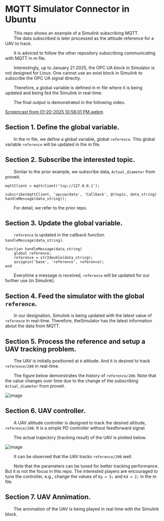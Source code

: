 # MQTT Simulator Connector in Ubuntu

&emsp;&emsp;This repo shows an example of a Simulink subscribing MQTT.  
&emsp;&emsp;The data subscribed is later processed as the altitude reference for a UAV to track.  

&emsp;&emsp;It is adviced to follow the other repository subscribing communicating with MQTT in m file.  
  
&emsp;&emsp;Interestingly, up to January 21 2025, the OPC UA block in Simulator is not designed for Linux. One cannot use an exist block in Simulink to subscribe the OPC UA signal directly.  

&emsp;&emsp;Therefore, a global variable is defined in m file where it is being updated and being fed the Simulink in real-time.  

&emsp;&emsp;The final output is demonstrated in the following video.  
  

[Screencast from 01-20-2025 10:58:01 PM.webm](https://github.com/user-attachments/assets/c9517d8e-3ab3-49d1-897e-3e3f16473c4f)


## Section 1. Define the global variable.

&emsp;&emsp;In the m file, we define a global variable, global `reference`. This global variable `reference` will be updated in the m file.  

## Section 2. Subscribe the interested topic.  

&emsp;&emsp;Similar to the prior example, we subscribe data, `Actual_diameter` from proveit.  

```
mqttClient = mqttclient('tcp://127.0.0.1');

subscribe(mqttClient, 'opcua/data', 'Callback', @(topic, data_string) handleMessage(data_string));  
```

&emsp;&emsp;For detail, we refer to the prior repo.

## Section 3. Update the global variable.  

&emsp;&emsp;`reference` is updated in the callback function `handleMessage(data_string)`.  

```
function handleMessage(data_string)
    global reference;
    reference = str2double(data_string);
    assignin('base', 'reference', reference);
end
```

&emsp;&emsp;Everytime a message is received, `reference` will be updated for our further use (in Simulink).


## Section 4. Feed the simulator with the global `reference`.  

&emsp;&emsp;In our designation, Simulink is being updated with the latest value of `reference` in real-time. Therefore, theSimulator has the latest information about the data from MQTT.

## Section 5. Process the reference and setup a UAV tracking problem.  

&emsp;&emsp;The UAV is initially positioned at `0` altitude. And it is desired to track `reference/200` in real-time.  

&emsp;&emsp;The figure below demonstrates the history of `reference/200`. Note that the value changes over time due to the change of the subscribing `Actual_diameter` from proveit.  

![image](https://github.com/user-attachments/assets/5c9f344b-aa93-453b-a3b1-566388f24b2a)

## Section 6. UAV controller.  

&emsp;&emsp;A UAV altitude controller is designed to track the desired altitude, `reference/200`. It is a simple PD controller without feedforward signal.  

&emsp;&emsp;The actual trajectory (tracking result) of the UAV is plotted below.  

![image](https://github.com/user-attachments/assets/53033f21-3bc9-4ba9-8d49-252254fe5671)   

&emsp;&emsp;It can be observed that the UAV tracks `reference/200` well.

&emsp;&emsp;Note that the parameters can be tuned for better tracking performance. But it is not the focus in this repo. The interested players are encouraged to tune the controller, e.g., change the values of `Kp = 5;` and `Kd = 2;` in the m file.  

## Section 7. UAV Annimation.  

&emsp;&emsp;The annimation of the UAV is being played in real time with the Simulink block. 



